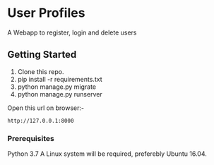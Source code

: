 # User Profiles

A Webapp to register, login and delete users

## Getting Started

1. Clone this repo.
2. pip install -r requirements.txt
3. python manage.py migrate
4. python manage.py runserver


Open this url on browser:-

```
http://127.0.0.1:8000
```

### Prerequisites

Python 3.7
A Linux system will be required, preferebly Ubuntu 16.04.